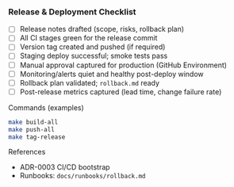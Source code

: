 ### Release & Deployment Checklist

- [ ] Release notes drafted (scope, risks, rollback plan)
- [ ] All CI stages green for the release commit
- [ ] Version tag created and pushed (if required)
- [ ] Staging deploy successful; smoke tests pass
- [ ] Manual approval captured for production (GitHub Environment)
- [ ] Monitoring/alerts quiet and healthy post-deploy window
- [ ] Rollback plan validated; `rollback.md` ready
- [ ] Post-release metrics captured (lead time, change failure rate)

Commands (examples)
```bash
make build-all
make push-all
make tag-release
```

References
- ADR-0003 CI/CD bootstrap
- Runbooks: `docs/runbooks/rollback.md`

